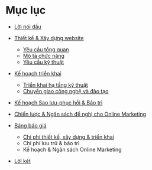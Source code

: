 # Mục lục

* [Lời nói đầu](introduction.md)
* [Thiết kế & Xây dựng website](development/index.md)
  * [Yêu cầu tổng quan](development.md#overview)
  * [Mô tả chức năng](development.md#functions)
  * [Yêu cầu kỹ thuật](development.md#technical)

* [Kế hoạch triển khai](deployment.md)
  * [Triển khai hạ tầng kỹ thuật](deployment.md#sysspecs)
  * [Chuyển giao công nghệ và đào tạo](deployment.md#transfer)

* [Kế hoạch Sao lưu-phục hồi & Bảo trì](maintenance.md)
* [Chiến lược & Ngân sách đề nghị cho Online Marketing](marketing.md)
* [Bảng báo giá](pricetable.md)
    * [Chi phí thiết kế, xây dựng & triển khai](pricetable.md#maintenance)
    * Chi phí lưu trữ & bảo trì
    * Kế hoạch & Ngân sách Online Marketing
* [Lời kết](conclusion.md)

